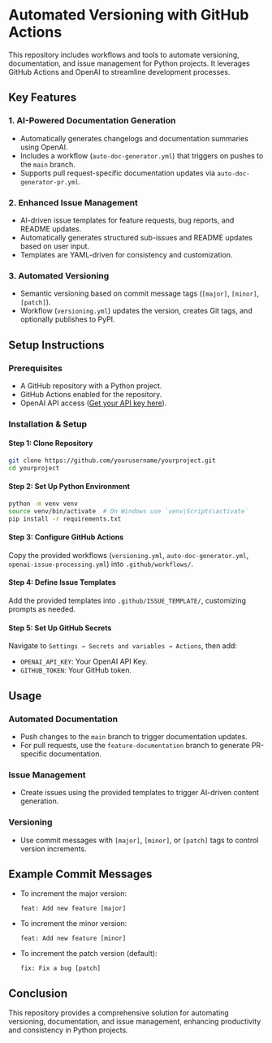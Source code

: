 # Automated Versioning with GitHub Actions

This repository includes workflows and tools to automate versioning, documentation, and issue management for Python projects. It leverages GitHub Actions and OpenAI to streamline development processes.

## Key Features

### 1. AI-Powered Documentation Generation
- Automatically generates changelogs and documentation summaries using OpenAI.
- Includes a workflow (`auto-doc-generator.yml`) that triggers on pushes to the `main` branch.
- Supports pull request-specific documentation updates via `auto-doc-generator-pr.yml`.

### 2. Enhanced Issue Management
- AI-driven issue templates for feature requests, bug reports, and README updates.
- Automatically generates structured sub-issues and README updates based on user input.
- Templates are YAML-driven for consistency and customization.

### 3. Automated Versioning
- Semantic versioning based on commit message tags (`[major]`, `[minor]`, `[patch]`).
- Workflow (`versioning.yml`) updates the version, creates Git tags, and optionally publishes to PyPI.

## Setup Instructions

### Prerequisites
- A GitHub repository with a Python project.
- GitHub Actions enabled for the repository.
- OpenAI API access ([Get your API key here](https://platform.openai.com/api-keys)).

### Installation & Setup

#### Step 1: Clone Repository
```bash
git clone https://github.com/yourusername/yourproject.git
cd yourproject
```

#### Step 2: Set Up Python Environment
```bash
python -m venv venv
source venv/bin/activate  # On Windows use `venv\Scripts\activate`
pip install -r requirements.txt
```

#### Step 3: Configure GitHub Actions
Copy the provided workflows (`versioning.yml`, `auto-doc-generator.yml`, `openai-issue-processing.yml`) into `.github/workflows/`.

#### Step 4: Define Issue Templates
Add the provided templates into `.github/ISSUE_TEMPLATE/`, customizing prompts as needed.

#### Step 5: Set Up GitHub Secrets
Navigate to `Settings → Secrets and variables → Actions`, then add:
- `OPENAI_API_KEY`: Your OpenAI API Key.
- `GITHUB_TOKEN`: Your GitHub token.

## Usage

### Automated Documentation
- Push changes to the `main` branch to trigger documentation updates.
- For pull requests, use the `feature-documentation` branch to generate PR-specific documentation.

### Issue Management
- Create issues using the provided templates to trigger AI-driven content generation.

### Versioning
- Use commit messages with `[major]`, `[minor]`, or `[patch]` tags to control version increments.

## Example Commit Messages

- To increment the major version:
  ```
  feat: Add new feature [major]
  ```

- To increment the minor version:
  ```
  feat: Add new feature [minor]
  ```

- To increment the patch version (default):
  ```
  fix: Fix a bug [patch]
  ```

## Conclusion

This repository provides a comprehensive solution for automating versioning, documentation, and issue management, enhancing productivity and consistency in Python projects.
